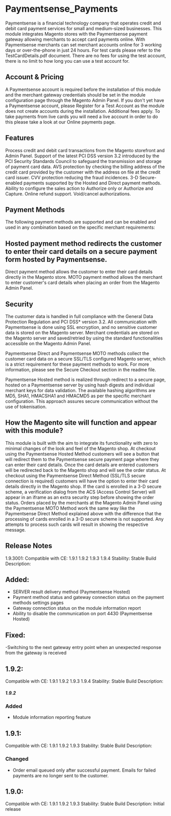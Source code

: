 # Paymentsense_Payments

Paymentsense is a financial technology company that operates credit and debit card payment services for small and medium-sized businesses. This module integrates Magento stores with the Paymentsense payment gateway allowing merchants to accept card payments online. With Paymentsense merchants can set merchant accounts online for 3 working days or over-the-phone in just 24 hours. For test cards please refer to the TestCardDetails.pdf document. There are no fees for using the test account, there is no limit to how long you can use a test account for.

## Account & Pricing
A Paymentsense account is required before the installation of this module and the merchant gateway credentials should be set in the module configuration page through the Magento Admin Panel. If you don't yet have a Paymentsense account, please Register for a Test Account as the module does not create accounts during the installation.  Additional fees apply. To take payments from live cards you will need a live account in order to do this please take a look at our Online payments page.

 
## Features
Process credit and debit card transactions from the Magento storefront and Admin Panel.
Support of the latest PCI DSS version 3.2 introduced by the PCI Security Standards Council to safeguard the transmission and storage of payment card data.
AVS protection by checking the billing address of the credit card provided by the customer with the address on file at the credit card issuer.
CVV protection reducing the fraud incidences.
3-D Secure-enabled payments supported by the Hosted and Direct payment methods.
Ability to configure the sales action to Authorize only or Authorize and Capture.
Online refund support.
Void/cancel authorizations.
 
## Payment Methods
The following payment methods are supported and can be enabled and used in any combination based on the specific merchant requirements:

## Hosted payment method redirects the customer to enter their card details on a secure payment form hosted by Paymentsense.
Direct payment method allows the customer to enter their card details directly in the Magento store.
MOTO payment method allows the merchant to enter customer's card details when placing an order from the Magento Admin Panel.
 
## Security
The customer data is handled in full compliance with the General Data Protection Regulation and PCI DSS* version 3.2. All communication with Paymentsense is done using SSL encryption, and no sensitive customer data is stored on the Magento server. Merchant credentials are stored on the Magento server and saved/retried by using the standard functionalities accessible on the Magento Admin Panel.

Paymentsense Direct and Paymentsense MOTO methods collect the customer card data on a secure SSL/TLS configured Magento server, which is a strict requirement for these payment methods to work. For more information, please see the Secure Checkout section in the readme file.

Paymentsense Hosted method is realized through redirect to a secure page, hosted on a Paymentsense server by using hash digests and individual merchant keys for data validation. The available hashing algorithms are MD5, SHA1, HMACSHA1 and HMACMD5 as per the specific merchant configuration. This approach assures secure communication without the use of tokenisation.

 
## How the Magento site will function and appear with this module?
This module is built with the aim to integrate its functionality with zero to minimal changes of the look and feel of the Magento shop.
At checkout using the Paymentsense Hosted Method customers will see a button that will redirect them to the Paymentsense secure payment page where they can enter their card details. Once the card details are entered customers will be redirected back to the Magento shop and will see the order status.
At checkout using the Paymentsense Direct Method (SSL/TLS secure connection is required) customers will have the option to enter their card details directly in the Magento shop. If the card is enrolled in a 3-D secure scheme, a verification dialog from the ACS (Access Control Server) will appear in an iframe as an extra security step before showing the order status.
Orders placed by the merchants at the Magento Admin Panel using the Paymentsense MOTO Method work the same way like the Paymentsense Direct Method explained above with the difference that the processing of cards enrolled in a 3-D secure scheme is not supported. Any attempts to process such cards will result in showing the respective message.
 

## Release Notes
1.9.3001:
Compatible with CE: 1.9.1 1.9.2 1.9.3 1.9.4
Stability: Stable Build
Description:
## Added:
- SERVER result delivery method (Paymentsense Hosted)
- Payment method status and gateway connection status on the payment methods settings pages
- Gateway connection status on the module information report
- Ability to disable the communication on port 4430 (Paymentsense Hosted)

## Fixed:
-Switching to the next gateway entry point when an unexpected response from the gateway is received

## 1.9.2:
Compatible with CE: 1.9.1 1.9.2 1.9.3 1.9.4
Stability: Stable Build
Description:
##### 1.9.2
### Added
- Module information reporting feature

## 1.9.1:
Compatible with CE: 1.9.1 1.9.2 1.9.3
Stability: Stable Build
Description:
### Changed
- Order email queued only after successful payment. Emails for failed payments are no longer sent to the customer.

## 1.9.0:
Compatible with CE: 1.9.1 1.9.2 1.9.3
Stability: Stable Build
Description:
Initial release
